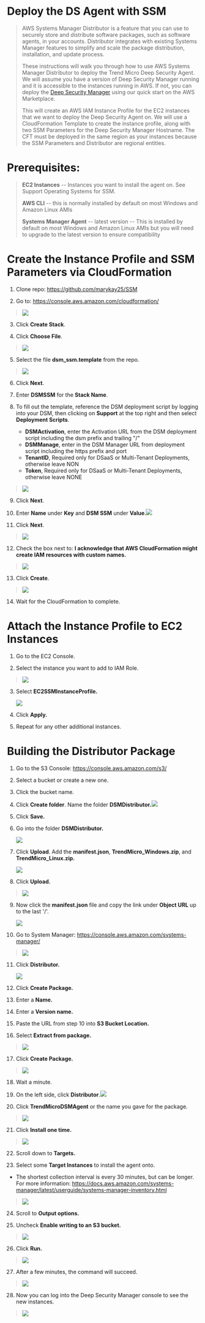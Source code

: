 # Deploy the DS Agent with SSM

> AWS Systems Manager Distributor is a feature that you can use to
> securely store and distribute software packages, such as software
> agents, in your accounts. Distributor integrates with existing Systems
> Manager features to simplify and scale the package distribution,
> installation, and update process.
>
> These instructions will walk you through how to use AWS Systems Manager
> Distributor to deploy the Trend Micro Deep Security Agent. We will
> assume you have a version of Deep Security Manager running and it is
> accessible to the instances running in AWS. If not, you can deploy the
> [Deep Security
> Manager](https://aws.amazon.com/marketplace/pp/B01AVYHVHO?qid=1557771737718&sr=0-2&ref_=srh_res_product_title)
> using our quick start on the AWS Marketplace.
>
> This will create an AWS IAM Instance Profile for the
> EC2 instances that we want to deploy the Deep Security Agent on. We
> will use a CloudFormation Template to create the instance profile,
> along with two SSM Parameters for the Deep Security Manager Hostname.
> The CFT must be deployed in the same region as your instances because
> the SSM Parameters and Distributor are regional entities.

Prerequisites:
==============

> **EC2 Instances** -- Instances you want to install the agent on. See
> Support Operating Systems for SSM.
>
> **AWS CLI** -- this is normally installed by default on most Windows
> and Amazon Linux AMIs
>
> **Systems Manager Agent** -- latest version -- This is installed by
> default on most Windows and Amazon Linux AMIs but you will need to
> upgrade to the latest version to ensure compatibility

Create the Instance Profile and SSM Parameters via CloudFormation
=================================================================

1.  Clone repo: <https://github.com/marykay25/SSM>

2.  Go to: <https://console.aws.amazon.com/cloudformation/>

> ![](images/image1.png)

3.  Click **Create Stack**.

4.  Click **Choose File**.

> ![](images/image2.png)

5.  Select the file **dsm\_ssm.template** from the repo.

> ![](images/image3.png)

6.  Click **Next**.

7.  Enter **DSMSSM** for the **Stack Name**.

8.  To fill out the template, reference the DSM deployment script by logging into your DSM, then clicking on **Support** at the top right and then select **Deployment Scripts**.
       - **DSMActivation**, enter the Activation URL from the DSM deployment script including the dsm prefix and trailing "/"
	   - **DSMManage**, enter in the DSM Manager URL from deployment script including the https prefix and port
	   - **TenantID**, Required only for DSaaS or Multi-Tenant Deployments, otherwise leave NON
       - **Token**, Required only for DSaaS or Multi-Tenant Deployments, otherwise leave NONE

> ![](images/image4.png)


9.  Click **Next**.

10. Enter **Name** under **Key** and **DSM SSM** under
    **Value**.![](images/image5.png)

11. Click **Next**.

> ![](images/image6.png)

12. Check the box next to: **I acknowledge that AWS CloudFormation might
    create IAM resources with custom names.**

> ![](images/image7.png)

13. Click **Create**.

> ![](images/image8.png)
>

14. Wait for the CloudFormation to complete.

Attach the Instance Profile to EC2 Instances
============================================

1.  Go to the EC2 Console.

2.  Select the instance you want to add to IAM Role.

> ![](images/image10.png)

3.  Select **EC2SSMInstanceProfile.**

    ![](images/image11.png)

4.  Click **Apply.**

5.  Repeat for any other additional instances.

Building the Distributor Package
================================

1.  Go to the S3 Console: <https://console.aws.amazon.com/s3/>

2.  Select a bucket or create a new one.

3.  Click the bucket name.

4.  Click **Create folder**. Name the folder
    **DSMDistributor.**![](images/image12.png)

5.  Click **Save.**

6.  Go into the folder **DSMDistributor.**

    ![](images/image13.png)

7.  Click **Upload**. Add the **manifest.json**,
    **TrendMicro\_Windows.zip**, and **TrendMicro\_Linux.zip.**

    ![](images/image14.png)

8.  Click **Upload.**

> ![](images/image15.png)

9.  Now click the **manifest.json** file and copy the link under
    **Object URL** up to the last '/'.

    ![](images/image16.png)

10. Go to System Manager:
    <https://console.aws.amazon.com/systems-manager/>

> ![](images/image17.png)

11. Click **Distributor.**

    ![](images/image18.png)

12. Click **Create Package.**

13. Enter a **Name.**

14. Enter a **Version name.**

15. Paste the URL from step 10 into **S3 Bucket Location.**

16. Select **Extract from package.**

> ![](images/image19.png)

17. Click **Create Package.**

> ![](images/image20.png)

18. Wait a minute.

19. On the left side, click
    **Distributor**.![](images/image21.png)

20. Click **TrendMicroDSMAgent** or the name you gave for the package.

> ![](images/image22.png)

21. Click **Install one time.**

> ![](images/image23.png)

22. Scroll down to **Targets.**

23. Select some **Target Instances** to install the agent onto.

-   The shortest collection interval is every 30 minutes, but can be
    longer. For more information:
    <https://docs.aws.amazon.com/systems-manager/latest/userguide/systems-manager-inventory.html>

> ![](images/image24.png)

24. Scroll to **Output options.**

25. Uncheck **Enable writing to an S3 bucket.**

> ![](images/image25.png)

26. Click **Run.**

> ![](images/image26.png)

27. After a few minutes, the command will succeed.

> ![](images/image27.png)

28. Now you can log into the Deep Security Manager console to see the
    new instances.

> ![](images/image28.png)
